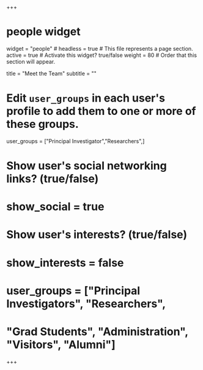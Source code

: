 +++
# people widget

widget = "people" #
headless = true # This file represents a page section. 
active = true # Activate this widget? true/false 
weight = 80 # Order that this section will appear.

title = "Meet the Team" 
subtitle = ""


#   Edit `user_groups` in each user's profile to add them to one or more of these groups.

user_groups = ["Principal Investigator","Researchers",] 


# Show user's social networking links? (true/false)
# show_social = true

# Show user's interests? (true/false)
# show_interests = false

# user_groups = ["Principal Investigators", "Researchers", 
# "Grad Students", "Administration", "Visitors", "Alumni"] 

+++